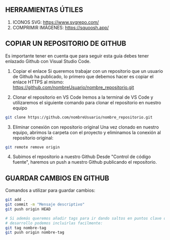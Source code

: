## HERRAMIENTAS ÚTILES
1. ICONOS SVG: https://www.svgrepo.com/
2. COMPRIMIR IMÁGENES: https://squoosh.app/


## COPIAR UN REPOSITORIO DE GITHUB
Es importante tener en cuenta que para seguir esta guía debes tener enlazado Github con Visual Studio Code.

1. Copiar el enlace
Si queremos trabajar con un repositorio que un usuario de Github ha publicado, lo primero que debemos hacer es copiar el enlace HTTPS al mismo: https://github.com/nombreUsuario/nombre_repositorio.git

2. Clonar el repositorio en VS Code
Iremos a la terminal de VS Code y utilizaremos el siguiente comando para clonar el repositorio en nuestro equipo
```bash
git clone https://github.com/nombreUsuario/nombre_repositorio.git
```
3. Eliminar conexión con repositorio original
Una vez clonado en nuestro equipo, abrimos la carpeta con el proyecto y eliminamos la conexión al repositorio original:
```bash
git remote remove origin
```
4. Subimos el repositorio a nuestro Github
Desde "Control de código fuente", haremos un push a nuestro Github publicando el repositorio.


## GUARDAR CAMBIOS EN GITHUB
Comandos a utilizar para guardar cambios:
```bash
git add .
git commit -m "Mensaje descriptivo"
git push origin HEAD

# Si además queremos añadir tags para ir dando saltos en puntos clave de nuestro 
# desarrollo podemos incluirlas facilmente:
git tag nombre-tag
git push origin nombre-tag
```